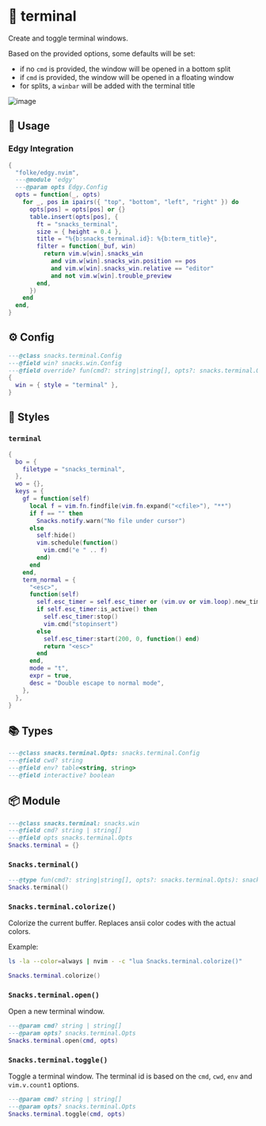 # 🍿 terminal

Create and toggle terminal windows.

Based on the provided options, some defaults will be set:

- if no `cmd` is provided, the window will be opened in a bottom split
- if `cmd` is provided, the window will be opened in a floating window
- for splits, a `winbar` will be added with the terminal title

![image](https://github.com/user-attachments/assets/afcc9989-57d7-4518-a390-cc7d6f0cec13)

## 🚀 Usage

### Edgy Integration

```lua
{
  "folke/edgy.nvim",
  ---@module 'edgy'
  ---@param opts Edgy.Config
  opts = function(_, opts)
    for _, pos in ipairs({ "top", "bottom", "left", "right" }) do
      opts[pos] = opts[pos] or {}
      table.insert(opts[pos], {
        ft = "snacks_terminal",
        size = { height = 0.4 },
        title = "%{b:snacks_terminal.id}: %{b:term_title}",
        filter = function(_buf, win)
          return vim.w[win].snacks_win
            and vim.w[win].snacks_win.position == pos
            and vim.w[win].snacks_win.relative == "editor"
            and not vim.w[win].trouble_preview
        end,
      })
    end
  end,
}
```

<!-- docgen -->

## ⚙️ Config

```lua
---@class snacks.terminal.Config
---@field win? snacks.win.Config
---@field override? fun(cmd?: string|string[], opts?: snacks.terminal.Opts) Use this to use a different terminal implementation
{
  win = { style = "terminal" },
}
```

## 🎨 Styles

### `terminal`

```lua
{
  bo = {
    filetype = "snacks_terminal",
  },
  wo = {},
  keys = {
    gf = function(self)
      local f = vim.fn.findfile(vim.fn.expand("<cfile>"), "**")
      if f == "" then
        Snacks.notify.warn("No file under cursor")
      else
        self:hide()
        vim.schedule(function()
          vim.cmd("e " .. f)
        end)
      end
    end,
    term_normal = {
      "<esc>",
      function(self)
        self.esc_timer = self.esc_timer or (vim.uv or vim.loop).new_timer()
        if self.esc_timer:is_active() then
          self.esc_timer:stop()
          vim.cmd("stopinsert")
        else
          self.esc_timer:start(200, 0, function() end)
          return "<esc>"
        end
      end,
      mode = "t",
      expr = true,
      desc = "Double escape to normal mode",
    },
  },
}
```

## 📚 Types

```lua
---@class snacks.terminal.Opts: snacks.terminal.Config
---@field cwd? string
---@field env? table<string, string>
---@field interactive? boolean
```

## 📦 Module

```lua
---@class snacks.terminal: snacks.win
---@field cmd? string | string[]
---@field opts snacks.terminal.Opts
Snacks.terminal = {}
```

### `Snacks.terminal()`

```lua
---@type fun(cmd?: string|string[], opts?: snacks.terminal.Opts): snacks.terminal
Snacks.terminal()
```

### `Snacks.terminal.colorize()`

Colorize the current buffer.
Replaces ansii color codes with the actual colors.

Example:

```sh
ls -la --color=always | nvim - -c "lua Snacks.terminal.colorize()"
```

```lua
Snacks.terminal.colorize()
```

### `Snacks.terminal.open()`

Open a new terminal window.

```lua
---@param cmd? string | string[]
---@param opts? snacks.terminal.Opts
Snacks.terminal.open(cmd, opts)
```

### `Snacks.terminal.toggle()`

Toggle a terminal window.
The terminal id is based on the `cmd`, `cwd`, `env` and `vim.v.count1` options.

```lua
---@param cmd? string | string[]
---@param opts? snacks.terminal.Opts
Snacks.terminal.toggle(cmd, opts)
```

